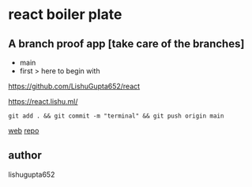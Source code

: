 # react boiler plate

## A branch proof app [take care of the branches]

- main
- first > here to begin with

https://github.com/LishuGupta652/react

https://react.lishu.ml/

```
git add . && git commit -m "terminal" && git push origin main
```

[web](https://react.lishu.ml/)
[repo](https://github.com/LishuGupta652/react)

## author

lishugupta652
